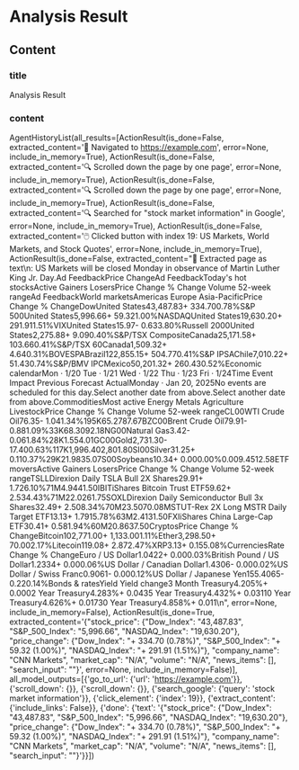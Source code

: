 # Analysis Result

## Content

### title

Analysis Result

### content

AgentHistoryList(all_results=[ActionResult(is_done=False, extracted_content='🔗  Navigated to https://example.com', error=None, include_in_memory=True), ActionResult(is_done=False, extracted_content='🔍  Scrolled down the page by one page', error=None, include_in_memory=True), ActionResult(is_done=False, extracted_content='🔍  Scrolled down the page by one page', error=None, include_in_memory=True), ActionResult(is_done=False, extracted_content='🔍  Searched for "stock market information" in Google', error=None, include_in_memory=True), ActionResult(is_done=False, extracted_content='🖱️  Clicked button with index 19: US Markets, World Markets, and Stock Quotes', error=None, include_in_memory=True), ActionResult(is_done=False, extracted_content="📄  Extracted page as text\n: US Markets will be closed Monday in observance of Martin Luther King Jr. Day.Ad FeedbackPrice ChangeAd FeedbackToday's hot stocksActive Gainers LosersPrice Change % Change Volume 52-week rangeAd FeedbackWorld marketsAmericas Europe Asia-PacificPrice Change % ChangeDowUnited States43,487.83+ 334.700.78%S&P 500United States5,996.66+ 59.321.00%NASDAQUnited States19,630.20+ 291.911.51%VIXUnited States15.97- 0.633.80%Russell 2000United States2,275.88+ 9.090.40%S&P/TSX CompositeCanada25,171.58+ 103.660.41%S&P/TSX 60Canada1,509.32+ 4.640.31%BOVESPABrazil122,855.15+ 504.770.41%S&P IPSAChile7,010.22+ 51.430.74%S&P/BMV IPCMexico50,201.32+ 260.430.52%Economic calendarMon · 1/20 Tue · 1/21 Wed · 1/22 Thu · 1/23 Fri · 1/24Time Event Impact Previous Forecast ActualMonday · Jan 20, 2025No events are scheduled for this day.Select another date from above.Select another date from above.CommoditiesMost active Energy Metals Agriculture LivestockPrice Change % Change Volume 52-week rangeCL00WTI Crude Oil76.35- 1.041.34%195K65.2787.67BZC00Brent Crude Oil79.91- 0.881.09%33K68.3092.18NG00Natural Gas3.42- 0.061.84%28K1.554.01GC00Gold2,731.30- 17.400.63%117K1,996.402,801.80SI00Silver31.25+ 0.110.37%29K21.9835.07S00Soybeans10.34+ 0.000.00%0.009.4512.58ETF moversActive Gainers LosersPrice Change % Change Volume 52-week rangeTSLLDirexion Daily TSLA Bull 2X Shares29.91+ 1.726.10%71M4.9441.50IBITiShares Bitcoin Trust ETF59.62+ 2.534.43%71M22.0261.75SOXLDirexion Daily Semiconductor Bull 3x Shares32.49+ 2.508.34%70M23.5070.08MSTUT-Rex 2X Long MSTR Daily Target ETF13.13+ 1.7915.78%63M2.4131.50FXIiShares China Large-Cap ETF30.41+ 0.581.94%60M20.8637.50CryptosPrice Change % ChangeBitcoin102,771.00+ 1,133.001.11%Ether3,298.50+ 70.002.17%Litecoin119.08+ 2.872.47%XRP3.13+ 0.155.08%CurrenciesRate Change % ChangeEuro / US Dollar1.0422+ 0.000.03%British Pound / US Dollar1.2334+ 0.000.06%US Dollar / Canadian Dollar1.4306- 0.000.02%US Dollar / Swiss Franc0.9061- 0.000.12%US Dollar / Japanese Yen155.4065- 0.220.14%Bonds & ratesYield Yield change3 Month Treasury4.205%+ 0.0002 Year Treasury4.283%+ 0.0435 Year Treasury4.432%+ 0.03110 Year Treasury4.626%+ 0.01730 Year Treasury4.858%+ 0.011\n", error=None, include_in_memory=False), ActionResult(is_done=True, extracted_content='{"stock_price": {"Dow_Index": "43,487.83", "S&P_500_Index": "5,996.66", "NASDAQ_Index": "19,630.20"}, "price_change": {"Dow_Index": "+ 334.70 (0.78%)", "S&P_500_Index": "+ 59.32 (1.00%)", "NASDAQ_Index": "+ 291.91 (1.51%)"}, "company_name": "CNN Markets", "market_cap": "N/A", "volume": "N/A", "news_items": [], "search_input": ""}', error=None, include_in_memory=False)], all_model_outputs=[{'go_to_url': {'url': 'https://example.com'}}, {'scroll_down': {}}, {'scroll_down': {}}, {'search_google': {'query': 'stock market information'}}, {'click_element': {'index': 19}}, {'extract_content': {'include_links': False}}, {'done': {'text': '{"stock_price": {"Dow_Index": "43,487.83", "S&P_500_Index": "5,996.66", "NASDAQ_Index": "19,630.20"}, "price_change": {"Dow_Index": "+ 334.70 (0.78%)", "S&P_500_Index": "+ 59.32 (1.00%)", "NASDAQ_Index": "+ 291.91 (1.51%)"}, "company_name": "CNN Markets", "market_cap": "N/A", "volume": "N/A", "news_items": [], "search_input": ""}'}}])